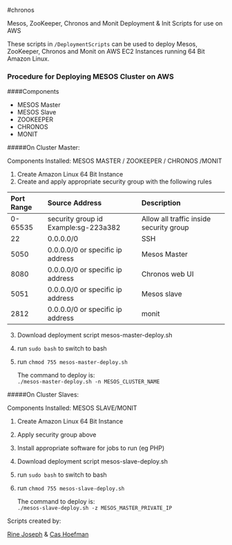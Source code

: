 #chronos

Mesos, ZooKeeper, Chronos and Monit Deployment &amp; Init Scripts for use on AWS 

These scripts in `/DeploymentScripts` can be used to deploy Mesos, ZooKeeper, Chronos and Monit on AWS EC2 Instances running 64 Bit Amazon Linux.


### Procedure for Deploying MESOS Cluster on AWS

####Components

* MESOS Master
* MESOS Slave
* ZOOKEEPER 
* CHRONOS
* MONIT

#####On Cluster Master:  

Components Installed: 
MESOS MASTER / ZOOKEEPER / CHRONOS /MONIT

1. Create Amazon Linux 64 Bit Instance  
2. Create and apply appropriate security group with the following rules  

Port Range | Source Address                       | Description
:----------|:-------------------------------------|:---------------------------------|  
0-65535    | security group id Example:sg-223a382 | Allow all traffic inside security group |
22 | 0.0.0.0/0 | SSH |
5050 | 0.0.0.0/0 or specific ip address | Mesos Master | 
8080 | 0.0.0.0/0 or specific ip address | Chronos web UI | 
5051 | 0.0.0.0/0 or specific ip address | Mesos slave |  
2812 | 0.0.0.0/0 or specific ip address | monit |  


3. Download deployment script mesos-master-deploy.sh 
4. run `sudo bash` to switch to bash
5. run `chmod 755 mesos-master-deploy.sh`  
 
	The command to deploy is:     
              `./mesos-master-deploy.sh -n MESOS_CLUSTER_NAME`  


#####On Cluster Slaves:  

Components Installed: MESOS SLAVE/MONIT  

1. Create Amazon Linux 64 Bit Instance  
2. Apply security group above
3. Install appropriate software for jobs to run (eg PHP)
4. Download deployment script mesos-slave-deploy.sh
5. run `sudo bash` to switch to bash
6. run `chmod 755 mesos-slave-deploy.sh`     

 	The command to deploy is:     
         `./mesos-slave-deploy.sh -z MESOS_MASTER_PRIVATE_IP`  
           
           
           
Scripts created by:

[Rine Joseph](https://github.com/rinejoseph) & [Cas Hoefman](https://github.com/cashoefman)

